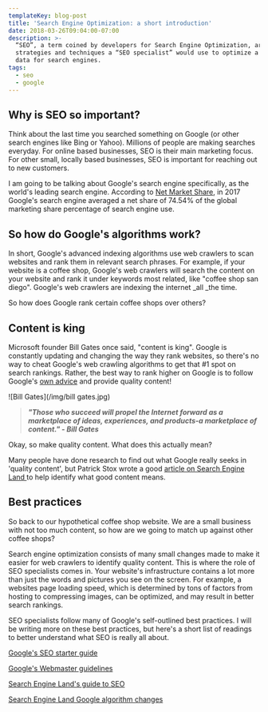```yaml
---
templateKey: blog-post
title: 'Search Engine Optimization: a short introduction'
date: 2018-03-26T09:04:00-07:00
description: >-
  “SEO”, a term coined by developers for Search Engine Optimization, are the
  strategies and techniques a “SEO specialist” would use to optimize a website’s
  data for search engines.
tags:
  - seo
  - google
---
```

## Why is SEO so important?

Think about the last time you searched something on Google (or other search engines like Bing or Yahoo).  Millions of people are making searches everyday. For online based businesses, SEO is their main marketing focus. For other small, locally based businesses, SEO is important for reaching out to new customers.

I am going to be talking about Google's search engine specifically, as the world's leading search engine. According to [Net Market Share](https://www.netmarketshare.com/search-engine-market-share.aspx?qprid=4&qpcustomd=0), in 2017 Google's search engine averaged a net share of 74.54% of the global marketing share percentage of search engine use. 

## So how do Google's algorithms work?

In short, Google's advanced indexing algorithms use web crawlers to scan websites and rank them in relevant search phrases. For example, if your website is a coffee shop, Google's web crawlers will search the content on your website and rank it under keywords most related, like "coffee shop san diego". Google's web crawlers are indexing the internet _all _the time.

So how does Google rank certain coffee shops over others?

## Content is king

Microsoft founder Bill Gates once said, "content is king". Google is constantly updating and changing the way they rank websites, so there's no way to cheat Google's web crawling algorithms to get that #1 spot on search rankings. Rather, the best way to rank higher on Google is to follow Google's [own advice](https://support.google.com/webmasters/answer/7451184?hl=en) and provide quality content!

![Bill Gates](/img/bill gates.jpg)

> _**"Those who succeed will propel the Internet forward as a marketplace of ideas, experiences, and products-a marketplace of content." - Bill Gates**_

Okay, so make quality content. What does this actually mean?

Many people have done research to find out what Google really seeks in 'quality content', but Patrick Stox wrote a good [article on Search Engine Land ](https://searchengineland.com/what-is-quality-content-251071)to help identify what good content means. 

## Best practices

So back to our hypothetical coffee shop website. We are a small business with not too much content, so how are we going to match up against other coffee shops? 

Search engine optimization consists of many small changes made to make it easier for web crawlers to identify quality content. This is where the role of SEO specialists comes in. Your website's infrastructure contains a lot more than just the words and pictures you see on the screen. For example, a websites page loading speed, which is determined by tons of factors from hosting to compressing images, can be optimized, and may result in better search rankings.

SEO specialists follow many of Google's self-outlined best practices. I will be writing more on these best practices, but here's a short list of readings to better understand what SEO is really all about.

[Google's SEO starter guide](https://support.google.com/webmasters/answer/7451184?hl=en&ref_topic=3309469)

[Google's Webmaster guidelines](https://support.google.com/webmasters/answer/35769)

[Search Engine Land's guide to SEO](https://searchengineland.com/guide/what-is-seo)

[Search Engine Land Google algorithm changes](https://searchengineland.com/8-major-google-algorithm-updates-explained-282627)

##
